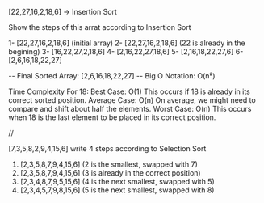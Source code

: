 [22,27,16,2,18,6] -> Insertion Sort

Show the steps of this arrat according to Insertion Sort

1- [22,27,16,2,18,6] (initial array)
2- [22,27,16,2,18,6] (22 is already in the begining)
3- [16,22,27,2,18,6]
4- [2,16,22,27,18,6]
5- [2,16,18,22,27,6]
6- [2,6,16,18,22,27]

-- Final Sorted Array: [2,6,16,18,22,27]
-- Big O Notation: O(n²)

Time Complexity For 18:
    Best Case: O(1) This occurs if 18 is already in its correct sorted position.
    Average Case: O(n) On average, we might need to compare and shift about half the elements.
    Worst Case: O(n) This occurs when 18 is the last element to be placed in its correct position.


//

[7,3,5,8,2,9,4,15,6] write 4 steps according to Selection Sort

1. [2,3,5,8,7,9,4,15,6] (2 is the smallest, swapped with 7)
2. [2,3,5,8,7,9,4,15,6] (3 is already in the correct position)
3. [2,3,4,8,7,9,5,15,6] (4 is the next smallest, swapped with 5)
4. [2,3,4,5,7,9,8,15,6] (5 is the next smallest, swapped with 8)